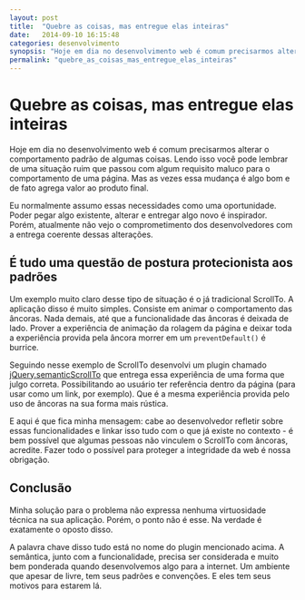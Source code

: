 ```yaml
---
layout: post
title:  "Quebre as coisas, mas entregue elas inteiras"
date:   2014-09-10 16:15:48
categories: desenvolvimento
synopsis: "Hoje em dia no desenvolvimento web é comum precisarmos alterar o comportamento padrão de algumas coisas. Lendo isso você pode lembrar de uma situação ruim que passou com algum requisito maluco para o comportamento de uma página. Mas as vezes essa mudança é algo bom e de fato agrega valor ao produto final."
permalink: "quebre_as_coisas_mas_entregue_elas_inteiras"
---
```


# Quebre as coisas, mas entregue elas inteiras

Hoje em dia no desenvolvimento web é comum precisarmos alterar o comportamento padrão de algumas coisas. Lendo isso você pode lembrar de uma situação ruim que passou com algum requisito maluco para o comportamento de uma página. Mas as vezes essa mudança é algo bom e de fato agrega valor ao produto final.

Eu normalmente assumo essas necessidades como uma oportunidade. Poder pegar algo existente, alterar e entregar algo novo é inspirador. Porém, atualmente não vejo o comprometimento dos desenvolvedores com a entrega coerente dessas alterações.

## É tudo uma questão de postura protecionista aos padrões

Um exemplo muito claro desse tipo de situação é o já tradicional ScrollTo. A aplicação disso é muito simples. Consiste em animar o comportamento das âncoras. Nada demais, até que a funcionalidade das âncoras é deixada de lado. Prover a experiência de animação da rolagem da página e deixar toda a experiência provida pela âncora morrer em um `preventDefault()` é burrice.

Seguindo nesse exemplo de ScrollTo desenvolvi um plugin chamado [jQuery.semanticScrollTo](https://github.com/viniciusalmeida/jQuery.semanticScrollTo) que entrega essa experiência de uma forma que julgo correta. Possibilitando ao usuário ter referência dentro da página (para usar como um link, por exemplo). Que é a mesma experiência provida pelo uso de âncoras na sua forma mais rústica.

E aqui é que fica minha mensagem: cabe ao desenvolvedor refletir sobre essas funcionalidades e linkar isso tudo com o que já existe no contexto - é bem possível que algumas pessoas não vinculem o ScrollTo com âncoras, acredite. Fazer todo o possível para proteger a integridade da web é nossa obrigação.

## Conclusão

Minha solução para o problema não expressa nenhuma virtuosidade técnica na sua aplicação. Porém, o ponto não é esse. Na verdade é exatamente o oposto disso.

A palavra chave disso tudo está no nome do plugin mencionado acima. A semântica, junto com a funcionalidade, precisa ser considerada e muito bem ponderada quando desenvolvemos algo para a internet. Um ambiente que apesar de livre, tem seus padrões e convenções. E eles tem seus motivos para estarem lá.
